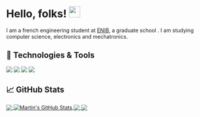 # Hello, folks! <img src="https://raw.githubusercontent.com/MartinHeinz/MartinHeinz/master/wave.gif" width="30px">

I am a french engineering student at [ENIB](https://www.enib.fr/en/), a graduate school . I am studying computer science, electronics and mechatronics.

## 🔧 Technologies & Tools
![](https://img.shields.io/badge/OS-Linux-informational?style=flat&logo=linux&logoColor=white&color=2bbc8a)
![](https://img.shields.io/badge/Editor-VSCode-informational?style=flat&logo=visual-studio-code&logoColor=white&color=2bbc8a)
![](https://img.shields.io/badge/Code-Python-informational?style=flat&logo=python&logoColor=white&color=2bbc8a)
![](https://img.shields.io/badge/Shell-Bash-informational?style=flat&logo=gnu-bash&logoColor=white&color=2bbc8a)
<!-- ![](https://img.shields.io/badge/Code-Golang-informational?style=flat&logo=go&logoColor=white&color=2bbc8a) -->
<!-- ![](https://img.shields.io/badge/Tools-Docker-informational?style=flat&logo=docker&logoColor=white&color=2bbc8a) -->


## &#x1f4c8; GitHub Stats

<a href="https://github.com/slashformotion">
  <img align="center" src="https://github-readme-stats.vercel.app/api/top-langs/?username=slashformotion&hide=jupyter%20notebook,makefile&title_color=ffffff&text_color=c9cacc&icon_color=2bbc8a&bg_color=1d1f21&langs_count=4" />
</a>
<a href="https://github.com/slashformotion">
  <img align="center" src="https://github-readme-stats.vercel.app/api?username=slashformotion&show_icons=true&line_height=27&count_private=true&title_color=ffffff&text_color=c9cacc&icon_color=2bbc8a&bg_color=1d1f21" alt="Martin's GitHub Stats" />
</a>
<a href="https://github.com/slashformotion/SecondOrderElec">
  <img align="center" src="https://github-readme-stats.vercel.app/api/pin/?username=slashformotion&repo=SecondOrderElec&title_color=ffffff&text_color=c9cacc&icon_color=2bbc8a&bg_color=1d1f21" />
</a>
<a href="https://github.com/slashformotion/hugo-tufte">
  <img align="center" src="https://github-readme-stats.vercel.app/api/pin/?username=slashformotion&repo=hugo-tufte&title_color=ffffff&text_color=c9cacc&icon_color=2bbc8a&bg_color=1d1f21" />
</a>    

<!-- links to social media icons -->

<!-- icons with padding -->

[1.1]: http://i.imgur.com/tXSoThF.png (twitter icon with padding)
[2.1]: http://i.imgur.com/0o48UoR.png (github icon with padding)

<!-- icons without padding -->

[1.2]: http://i.imgur.com/wWzX9uB.png (twitter icon without padding)
[2.2]: http://i.imgur.com/9I6NRUm.png (github icon without padding)
[3.2]: https://raw.githubusercontent.com/MartinHeinz/MartinHeinz/master/linkedin-3-16.png (LinkedIn icon without padding)


<!-- links to your social media accounts -->

[1]: https://twitter.com/Martin_Heinz_
[2]: https://github.com/MartinHeinz
[3]: https://www.linkedin.com/in/heinz-martin/


<!-- Resources -->
<!-- Icons: https://simpleicons.org/ -->
<!-- GitHub Stats: https://github.com/anuraghazra/github-readme-stats -->
<!-- Emojis: https://emojipedia.org/emoji/ -->
<!-- HTML Emojis: https://www.fileformat.info/index.htm -->
<!-- Shields: https://shields.io/ -->
<!-- Awesome GitHub Profile README: https://github.com/abhisheknaiidu/awesome-github-profile-readme -->